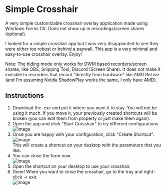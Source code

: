 # Simple Crosshair
A very simple customizable crosshair overlay application made using Windows Forms C#. Does not show up in recordings/screen shares (optional).

I looked for a simple crosshair app but I was very disappointed to see they were either too robust or behind a paywall. This app is a very minimal and easy-to-use crosshair overlay. Enjoy!

Note: The hiding mode only works for DWM based recorders/screen shares, like OBS, Snipping Tool, Discord (Screen Share). It does not make it invisible to recorders that record "directly from hardware" like AMD ReLive (and I'm assuming Nvidia ShadowPlay works the same, I only have AMD).  

## Instructions ##
1) Download the .exe and put it where you want it to stay. You will not be using it much. If you move it, your previously created shortcuts will be broken (you can edit them from property or just make them again).  
2) Open the app and click "Start Crosshair" to try different configurations.  
![image](https://github.com/mesrefoglu/Crosshair/assets/55411325/d9c31f2d-c659-435a-9322-9bdee9836519)  
3) Once you are happy with your configuration, click "Create Shortcut".  
![image](https://github.com/mesrefoglu/Crosshair/assets/55411325/734f7074-7fe2-4b56-9597-f3c7ffd4938e)  
This will create a shortcut on your desktop with the parameters that you like.  
4) You can close the form now.  
![image](https://github.com/mesrefoglu/Crosshair/assets/55411325/73fdd228-d454-4265-ad85-07ce88b96833)  
5) Open the shortcut on your desktop to use your crosshair.  
6) Done! When you want to close the crosshair, go to the tray and right-click -> exit.  
![image](https://github.com/mesrefoglu/Crosshair/assets/55411325/f1627075-b483-4719-8fdc-0083ba2ee9fc)
